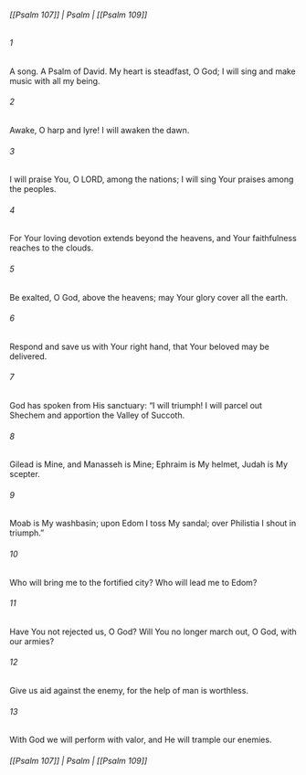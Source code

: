 ###### [[Psalm 107]] | Psalm | [[Psalm 109]]

###### 1
A song. A Psalm of David. My heart is steadfast, O God; I will sing and make music with all my being.
###### 2
Awake, O harp and lyre! I will awaken the dawn.
###### 3
I will praise You, O LORD, among the nations; I will sing Your praises among the peoples.
###### 4
For Your loving devotion extends beyond the heavens, and Your faithfulness reaches to the clouds.
###### 5
Be exalted, O God, above the heavens; may Your glory cover all the earth.
###### 6
Respond and save us with Your right hand, that Your beloved may be delivered.
###### 7
God has spoken from His sanctuary: “I will triumph! I will parcel out Shechem and apportion the Valley of Succoth.
###### 8
Gilead is Mine, and Manasseh is Mine; Ephraim is My helmet, Judah is My scepter.
###### 9
Moab is My washbasin; upon Edom I toss My sandal; over Philistia I shout in triumph.”
###### 10
Who will bring me to the fortified city? Who will lead me to Edom?
###### 11
Have You not rejected us, O God? Will You no longer march out, O God, with our armies?
###### 12
Give us aid against the enemy, for the help of man is worthless.
###### 13
With God we will perform with valor, and He will trample our enemies.

###### [[Psalm 107]] | Psalm | [[Psalm 109]]

